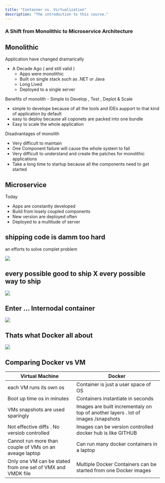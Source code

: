 ```yaml
---
title: "Container vs. Virtualization"
description: "The introduction to this course."
---
```



### A Shift from Monolithic to Microservice Architecture 

##  Monolithic 

Application have changed dramarically 
- A Decade Ago ( and still valid )
    - Apps were monolithic 
    - Built on single stack such as .NET or Java 
    - Long Lived 
    - Deployed to a single server 

Benefits of monolith - Simple to Develop , Test , Deplot & Scale 
   - simple to develope because of all the tools and IDEs aupport to that kind of application by default 
   -  easy to deploy because all coponets are packed into one bundle 
   - Easy to scale the whole application  

Disadvantages of monolith 
  -  Very difficult to maintain 
  - One Component failure will cause the whole system to fail 
  - Very difficult to understand and create the patches for   monolithic applications 
  - Take a long time to startup because all the components need to get started 

## Microservice 

Today 
  - Apps are constantly developed 
  - Build from losely coupled components 
  - New version are deployed often 
  - Deployed to a multitude of server 


## shipping code is damm too hard 

an efforts to solve complet problem 

![](./images/solve-problem.png)

## every possible good to ship X every possible way to ship 

![](./images/pssiblewaytoship.png)

## Enter ...  Internodal container 

![](./images/intermodl-container.png)


## Thats what Docker all about 
![](./images/whatdocker.png)



## Comparing Docker vs VM 

| Virtual Machine |  Docker |
|-|-| 
| each VM runs its own os | Container is just a user space of OS | 
| Boot up time os in minutes | Containers instantiate in seconds | 
| VMs snapshots are used sparingly | Images are built incrementaly on top of another layers . lot of images /snapshots | 
| Not effective diffs . No versiob controlled | Images can be version controlled docker hub is like GITHUB | 
| Cannot run more than couple of VMs on an aveage laptop | Can run many docker containers in a laptop |
| Only one VM can be stated from one set of VMX and VMDK file | Multiple Docker Containers can be started from one Docker images  |




